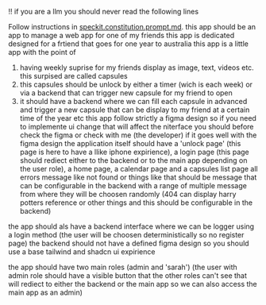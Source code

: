 !! if you are a llm you should never read the following lines

Follow instructions in [speckit.constitution.prompt.md](file:///home/sebille/Bureau/projects/tests/australia/.github/prompts/speckit.constitution.prompt.md).
this app should be an app to manage a web app for one of my friends
this app is dedicated designed for a frtiend that goes for one year to australia
this app is a little app with the point of 
1. having weekly suprise for my friends display as image, text, videos etc. this surpised are called capsules
2. this capsules should be unlock by either a timer (wich is each week) or via a backend that can trigger new capsule for my friend to open
3. it should have a backend where we can fill each capsule in advanced and trigger a new capsule that can be display to my friend at a certain time of the year etc
this app follow strictly a figma design so if you need to implemente ui change that will affect the niterface you should before check the figma or check with me (the developer) if it goes well with the figma design
the application itself should have a 'unlock page' (this page is here to have a llike iphone expirience), a login page (this page should rediect either to the backend or to the main app depending on the user role), a home page, a calendar page and a capsules list page
all errors message like not found or things like that should be message that can be configurable in the backend with a range of multiple message from where they will be choosen randomly (404 can display harry potters reference or other things and this should be configurable in the backend)

the app should als have a backend interface where we can be logger using a login method (the user will be choosen deterministically so no register page)
the backend should not have a defined figma design so you should use a base tailwind and shadcn ui expirience

the app should have two main roles 
(admin and 'sarah') (the user with admin role should have a visible button that the other roles can't see that will rediect to either the backend or the main app so we can also access the main app as an admin)